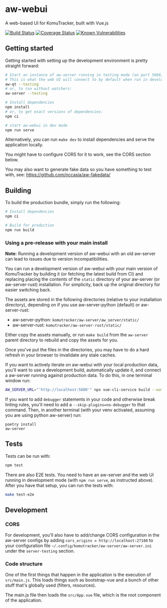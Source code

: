 # aw-webui

A web-based UI for KomuTracker, built with Vue.js

[![Build Status](https://github.com/nccasia/aw-webui/workflows/Build/badge.svg)](https://github.com/nccasia/aw-webui/actions)
[![Coverage Status](https://codecov.io/gh/KomuTracker/aw-webui/branch/master/graph/badge.svg)](https://codecov.io/gh/KomuTracker/aw-webui)
[![Known Vulnerabilities](https://snyk.io/test/github/KomuTracker/aw-webui/badge.svg)](https://snyk.io/test/github/KomuTracker/aw-webui)

## Getting started

Getting started with setting up the development environment is pretty straight forward:

```bash
# Start an instance of aw-server running in testing mode (on port 5666, with a separate database),
# This is what the web UI will connect to by default when run in development mode.
aw-qt --testing
# or, to run without watchers:
aw-server --testing

# Install dependencies
npm install
# or, to get exact versions of dependencies:
npm ci

# start aw-webui in dev mode
npm run serve
```

Alternatively, you can run `make dev` to install dependencies and serve the application locally.

You might have to configure CORS for it to work, see the CORS section below.

You may also want to generate fake data so you have something to test with, see: https://github.com/nccasia/aw-fakedata/

## Building

To build the production bundle, simply run the following:

```bash
# Install dependencies
npm ci

# Build for production
npm run build
```

### Using a pre-release with your main install

**Note:** Running a development version of aw-webui with an old aw-server can lead to issues due to version incompatibilities.

You can run a development version of aw-webui with your main version of KomuTracker by building it (or fetching the latest build from CI) and replacing placing the contents of the `static` directory of your aw-server (or aw-server-rust) installation. For simplicity, back up the original directory for easier switching back.

The assets are stored in the following directories (relative to your installation directory), depending on if you use aw-server-python (default) or aw-server-rust:

 - aw-server-python: `komutracker/aw-server/aw_server/static/`
 - aw-server-rust: `komutracker/aw-server-rust/static/`

Either copy the assets manually, or run `make build` from the `aw-server` parent directory to rebuild and copy the assets for you.

Once you've put the files in the directories, you may have to do a hard refresh in your browser to invalidate any stale caches.

If you want to actively iterate on aw-webui with your local production data, you'll want to use a development build, automatically update it, and connect a aw-server running against production data. To do this, in one terminal window run:

```bash
AW_SERVER_URL="'http://localhost:5600'" npx vue-cli-service build --watch --dest=../aw_server/static
```

If you want to add `debugger` statements in your code and otherwise break linting rules, you'll need to add a `--skip-plugins=no-debugger` to that command. Then,  in another terminal (with your venv activated, assuming you are using python aw-server) run:

```shell
poetry install
aw-server
```

## Tests

Tests can be run with:

```bash
npm test
```

There are also E2E tests. You need to have an aw-server and the web UI running in development mode (with `npm run serve`, as instructed above). After you have that setup, you can run the tests with:

```bash
make test-e2e
```

## Development

### CORS

For development, you'll also have to add/change CORS configuration in the
aw-server configs by adding `cors_origins = http://localhost:27180` to your
configuration file `~/.config/komutracker/aw-server/aw-server.ini` under the
`server-testing` section.

### Code structure

One of the first things that happen in the application is the execution of `src/main.js`. This loads things such as bootstrap-vue and a bunch of other stuff that's globally used (filters, resources).

The main.js file then loads the `src/App.vue` file, which is the root component of the application.
